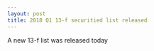 ```yaml
---
layout: post
title: 2018 Q1 13-f securitied list released
---
```

A new 13-f list was released today

    